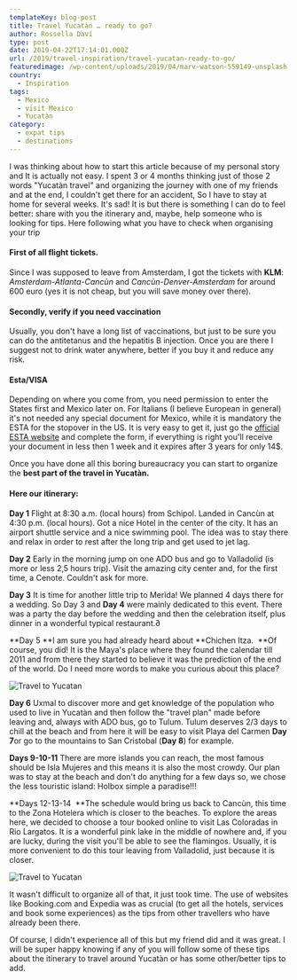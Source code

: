 ```yaml
---
templateKey: blog-post
title: Travel Yucatàn … ready to go?
author: Rossella Daví
type: post
date: 2019-04-22T17:14:01.000Z
url: /2019/travel-inspiration/travel-yucatan-ready-to-go/
featuredimage: /wp-content/uploads/2019/04/marv-watson-559149-unsplash.jpg
country:
  - Inspiration
tags:
  - Mexico
  - visit Mexico
  - Yucatàn
category:
  - expat tips
  - destinations
---
```


I was thinking about how to start this article because of my personal story and It is actually not easy. I spent 3 or 4 months thinking just of those 2 words "Yucatàn travel" and organizing the journey with one of my friends and at the end, I couldn't get there for an accident, So I have to stay at home for several weeks. It's sad! It is but there is something I can do to feel better: share with you the itinerary and, maybe, help someone who is looking for tips. Here following what you have to check when organising your trip

#### **First of all flight tickets**.

Since I was supposed to leave from Amsterdam, I got the tickets with **KLM**: _Amsterdam-Atlanta-Cancùn_ and _Cancùn-Denver-Amsterdam_ for around 600 euro (yes it is not cheap, but you will save money over there).

#### **Secondly, verify if you need vaccination**

Usually, you don't have a long list of vaccinations, but just to be sure you can do the antitetanus and the hepatitis B injection. Once you are there I suggest not to drink water anywhere, better if you buy it and reduce any risk.

#### **Esta/VISA**

Depending on where you come from, you need permission to enter the States first and Mexico later on. For Italians (I believe European in general) it's not needed any special document for Mexico, while it is mandatory the ESTA for the stopover in the US. It is very easy to get it, just go the [official ESTA website](https://esta.cbp.dhs.gov/esta/) and complete the form, if everything is right you'll receive your document in less then 1 week and it expires after 3 years for only 14\$.

Once you have done all this boring bureaucracy you can start to organize the **best part of the travel in Yucatàn.**

#### Here our itinerary:

**Day 1** Flight at 8:30 a.m. (local hours) from Schipol. Landed in Cancùn at 4:30 p.m. (local hours). Got a nice Hotel in the center of the city. It has an airport shuttle service and a nice swimming pool. The idea was to stay there and relax in order to rest after the long trip and get used to jet lag.

**Day 2** Early in the morning jump on one ADO bus and go to Valladolid (is more or less 2,5 hours trip). Visit the amazing city center and, for the first time, a Cenote. Couldn't ask for more.

**Day 3** It is time for another little trip to Merìda! We planned 4 days there for a wedding. So Day 3 and **Day 4** were mainly dedicated to this event. There was a party the day before the wedding and then the celebration itself, plus dinner in a wonderful typical restaurant.∂

**Day 5 **I am sure you had already heard about **Chichen Itza.  **Of course, you did! It is the Maya's place where they found the calendar till 2011 and from there they started to believe it was the prediction of the end of the world. Do I need more words to make you curious about this place?

![Travel to Yucatan](/img/uploads/2019/04/merida-thexpat.jpg)

**Day 6** Uxmal to discover more and get knowledge of the population who used to live in Yucatàn and then follow the "travel plan" made before leaving and, always with ADO bus, go to Tulum. Tulum deserves 2/3 days to chill at the beach and from here it will be easy to visit Playa del Carmen **Day 7**or go to the mountains to San Cristobal (**Day 8**) for example.

**Days 9-10-11** There are more islands you can reach, the most famous should be Isla Mujeres and this means it is also the most crowdy. Our plan was to stay at the beach and don't do anything for a few days so, we chose the less touristic island: Holbox simple a paradise!!!

**Days 12-13-14  **The schedule would bring us back to Cancùn, this time to the Zona Hotelera which is closer to the beaches. To explore the areas here, we decided to choose a tour booked online to visit Las Coloradas in Rio Largatos. It is a wonderful pink lake in the middle of nowhere and, if you are lucky, during the visit you'll be able to see the flamingos. Usually, it is more convenient to do this tour leaving from Valladolid, just because it is closer.

![Travel to Yucatan](/img/uploads/2019/04/aa0c90005604291d9f87ec652bc878ec.jpg)

It wasn't difficult to organize all of that, it just took time. The use of websites like Booking.com and Expedia was as crucial (to get all the hotels, services and book some experiences) as the tips from other travellers who have already been there.

Of course, I didn't experience all of this but my friend did and it was great. I will be super happy knowing if any of you will follow some of these tips about the itinerary to travel around Yucatàn or has some other/better tips to add.

